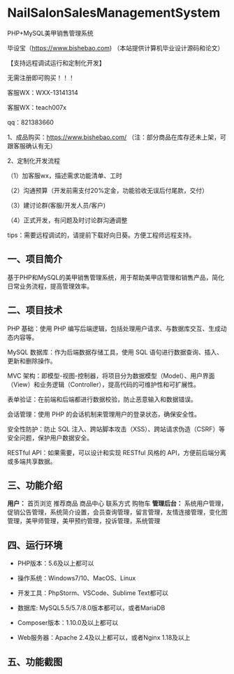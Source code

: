 # NailSalonSalesManagementSystem
 PHP+MySQL美甲销售管理系统

毕设宝（https://www.bishebao.com) （本站提供计算机毕业设计源码和论文）

【支持远程调试运行和定制化开发】

无需注册即可购买！！！

客服WX：WXX-13141314

客服WX：teach007x

qq：821383660


1、成品购买：https://www.bishebao.com/ （注：部分商品在库存还未上架，可跟客服确认有无）

2、定制化开发流程

（1）加客服wx，描述需求功能清单、工时

（2）沟通预算（开发前需支付20%定金，功能验收无误后付尾款，交付）

（3）建讨论群(客服/开发人员/客户)

（4）正式开发，有问题及时讨论群沟通调整

tips：需要远程调试的，请提前下载好向日葵。方便工程师远程支持。

<h2>一、项目简介</h2>
基于PHP和MySQL的美甲销售管理系统，用于帮助美甲店管理和销售产品，简化日常业务流程，提高管理效率。
<h2>二、项目技术</h2>
PHP 基础：使用 PHP 编写后端逻辑，包括处理用户请求、与数据库交互、生成动态内容等。

MySQL 数据库：作为后端数据存储工具，使用 SQL 语句进行数据查询、插入、更新和删除操作。

MVC 架构：即模型-视图-控制器，将项目分为数据模型（Model）、用户界面（View）和业务逻辑（Controller），提高代码的可维护性和可扩展性。

表单验证：在前端和后端都进行数据校验，防止恶意输入和数据错误。

会话管理：使用 PHP 的会话机制来管理用户的登录状态，确保安全性。

安全性防护：防止 SQL 注入、跨站脚本攻击（XSS）、跨站请求伪造（CSRF）等安全问题，保护用户数据安全。

RESTful API：如果需要，可以设计和实现 RESTful 风格的 API，方便前后端分离或多端共享数据。
<h2>三、功能介绍</h2>
<div class="markdown-heading" dir="auto">
<div class="markdown-heading" dir="auto">

<strong>用户：</strong>
首页浏览 推荐商品 商品中心 联系方式 购物车
<strong>管理后台：</strong>
系统用户管理，促销公告管理，系统简介设置，会员查询管理，留言管理，友情连接管理，变化图管理，美甲师管理，美甲预约管理，投诉管理，系统管理

</div>
</div>
<h2>四、运行环境</h2>
<ul dir="auto">
 	<li>
<p dir="auto">PHP版本：5.6及以上都可以</p>
</li>
 	<li>
<p dir="auto">操作系统：Windows7/10、MacOS、Linux</p>
</li>
 	<li>
<p dir="auto">开发工具：PhpStorm、VSCode、Sublime Text都可以</p>
</li>
 	<li>
<p dir="auto">数据库: MySQL5.5/5.7/8.0版本都可以，或者MariaDB</p>
</li>
 	<li>
<p dir="auto">Composer版本：1.10.0及以上都可以</p>
</li>
 	<li>
<p dir="auto">Web服务器：Apache 2.4及以上都可以，或者Nginx 1.18及以上</p>
</li>
</ul>
<h2>五、功能截图</h2>
<img class="aligncenter size-full wp-image" src="https://www.bishebao.com/wp-content/uploads/2024/10/A007美甲管理系统/result/output_Snipaste_2024-06-14_12-04-51_1.png" alt="" />
<img class="aligncenter size-full wp-image" src="https://www.bishebao.com/wp-content/uploads/2024/10/A007美甲管理系统/result/output_Snipaste_2024-06-14_12-05-21_2.png" alt="" />
<img class="aligncenter size-full wp-image" src="https://www.bishebao.com/wp-content/uploads/2024/10/A007美甲管理系统/result/output_Snipaste_2024-06-14_12-05-30_3.png" alt="" />
<img class="aligncenter size-full wp-image" src="https://www.bishebao.com/wp-content/uploads/2024/10/A007美甲管理系统/result/output_Snipaste_2024-06-14_12-05-41_4.png" alt="" />
<img class="aligncenter size-full wp-image" src="https://www.bishebao.com/wp-content/uploads/2024/10/A007美甲管理系统/result/output_Snipaste_2024-06-14_12-05-49_5.png" alt="" />
<img class="aligncenter size-full wp-image" src="https://www.bishebao.com/wp-content/uploads/2024/10/A007美甲管理系统/result/output_Snipaste_2024-06-14_12-05-59_6.png" alt="" />
<img class="aligncenter size-full wp-image" src="https://www.bishebao.com/wp-content/uploads/2024/10/A007美甲管理系统/result/output_Snipaste_2024-06-14_12-06-07_7.png" alt="" />